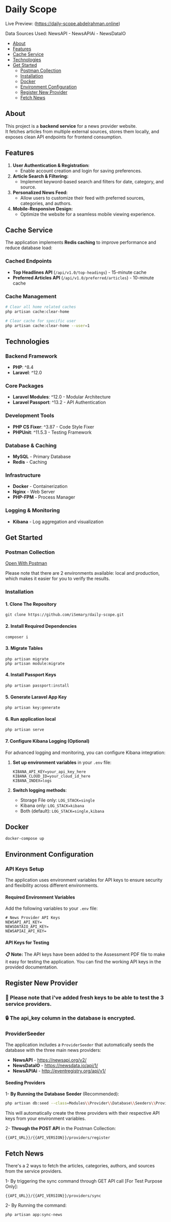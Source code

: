 # Daily Scope

Live Preview: (https://daily-scope.abdelrahman.online)

Data Sources Used: NewsAPI - NewsAPIAi - NewsDataIO

-   [About](#about)
-   [Features](#features)
-   [Cache Service](#cache-service)
-   [Technologies](#technologies)
-   [Get Started](#get-started)
    -   [Postman Collection](#postman-collection)
    -   [Installation](#installation)
    -   [Docker](#docker)
    -   [Environment Configuration](#environment-configuration)
    -   [Register New Provider](#register-new-provider)
    -   [Fetch News](#fetch-news)

## About

This project is a **backend service** for a news provider website.  
It fetches articles from multiple external sources, stores them locally, and exposes clean API endpoints for frontend consumption.

## Features

1. **User Authentication & Registration:**
    - Enable account creation and login for saving preferences.
2. **Article Search & Filtering:**
    - Implement keyword-based search and filters for date, category, and source.
3. **Personalized News Feed:**
    - Allow users to customize their feed with preferred sources, categories, and authors.
4. **Mobile-Responsive Design:**
    - Optimize the website for a seamless mobile viewing experience.

## Cache Service

The application implements **Redis caching** to improve performance and reduce database load:

### Cached Endpoints
- **Top Headlines API** (`/api/v1.0/top-headings`) - 15-minute cache
- **Preferred Articles API** (`/api/v1.0/preferred/articles`) - 10-minute cache

### Cache Management
```bash
# Clear all home related caches
php artisan cache:clear-home

# Clear cache for specific user
php artisan cache:clear-home --user=1
```

## Technologies

### Backend Framework

-   **PHP**: ^8.4
-   **Laravel**: ^12.0

### Core Packages

-   **Laravel Modules**: ^12.0 - Modular Architecture
-   **Laravel Passport**: ^13.2 - API Authentication

### Development Tools

-   **PHP CS Fixer**: ^3.87 - Code Style Fixer
-   **PHPUnit**: ^11.5.3 - Testing Framework

### Database & Caching

-   **MySQL** - Primary Database
-   **Redis** - Caching

### Infrastructure

-   **Docker** - Containerization
-   **Nginx** - Web Server
-   **PHP-FPM** - Process Manager

### Logging & Monitoring

-   **Kibana** - Log aggregation and visualization

## Get Started

### Postman Collection

[Open With Postman](https://www.postman.com/isemary/workspace/daily-scope)

Please note that there are 2 environments available: local and production, which makes it easier for you to verify the results.

### Installation

#### 1. Clone The Repository

    git clone https://github.com/iSemary/daily-scope.git

#### 2. Install Required Dependencies

    composer i

#### 3. Migrate Tables

    php artisan migrate
    php artisan module:migrate

#### 4. Install Passport Keys

    php artisan passport:install

#### 5. Generate Laravel App Key

    php artisan key:generate

#### 6. Run application local

    php artisan serve

#### 7. Configure Kibana Logging (Optional)

For advanced logging and monitoring, you can configure Kibana integration:

1. **Set up environment variables** in your `.env` file:
   ```env
   KIBANA_API_KEY=your_api_key_here
   KIBANA_CLOUD_ID=your_cloud_id_here
   KIBANA_INDEX=logs
   ```

2. **Switch logging methods**:
   - Storage File only: `LOG_STACK=single`
   - Kibana only: `LOG_STACK=kibana`
   - Both (default): `LOG_STACK=single,kibana`

## Docker

```
docker-compose up
```

## Environment Configuration

### API Keys Setup

The application uses environment variables for API keys to ensure security and flexibility across different environments.

#### Required Environment Variables

Add the following variables to your `.env` file:

```env
# News Provider API Keys
NEWSAPI_API_KEY=
NEWSDATAIO_API_KEY=
NEWSAPIAI_API_KEY=
```

#### API Keys for Testing

**📋 Note:** The API keys have been added to the Assessment PDF file to make it easy for testing the application. You can find the working API keys in the provided documentation.

## Register New Provider

### 🔑 Please note that i've added fresh keys to be able to test the 3 service providers.

### 🔒 The api_key column in the database is encrypted.

### ProviderSeeder

The application includes a `ProviderSeeder` that automatically seeds the database with the three main news providers:

- **NewsAPI** - https://newsapi.org/v2/
- **NewsDataIO** - https://newsdata.io/api/1/
- **NewsAPIAi** - http://eventregistry.org/api/v1/

#### Seeding Providers

1- **By Running the Database Seeder** (Recommended):

```bash
php artisan db:seed --class=Modules\\Provider\\Database\\Seeders\\ProviderSeeder
```

This will automatically create the three providers with their respective API keys from your environment variables.

2- **Through the POST API** in the Postman Collection:

```
{{API_URL}}/{{API_VERSION}}/providers/register
```

## Fetch News

There's a 2 ways to fetch the articles, categories, authors, and sources from the service providers.

1- By triggering the sync command through GET API call [For Test Purpose Only]:

```
{{API_URL}}/{{API_VERSION}}/providers/sync
```

2- By Running the command:

```
php artisan app:sync-news
```
